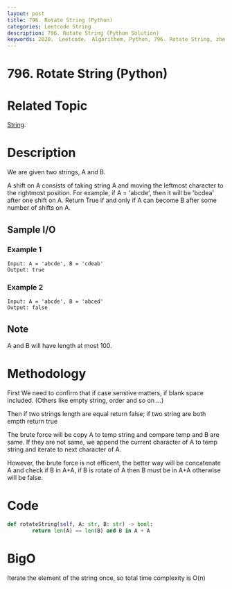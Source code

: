 ```yaml
---
layout: post
title: 796. Rotate String (Python)
categories: Leetcode String
description: 796. Rotate String (Python Solution)
keywords: 2020， Leetcode， Algorithem, Python, 796. Rotate String, zhenyu, string
---
```


# 796. Rotate String (Python)

# Related Topic
<a href="/categories/#String" target="_blank"> String</a>.

# Description
We are given two strings, A and B.

A shift on A consists of taking string A and moving the leftmost character to the rightmost position. For example, if A = 'abcde', then it will be 'bcdea' after one shift on A. Return True if and only if A can become B after some number of shifts on A.

## Sample I/O

### Example 1
```
Input: A = 'abcde', B = 'cdeab'
Output: true
```

### Example 2
```
Input: A = 'abcde', B = 'abced'
Output: false
```

## Note
A and B will have length at most 100.

# Methodology
First We need to confirm that if case senstive matters, if blank space included. (Others like empty string, order and so on ...)

Then if two strings length are equal return false; if two string are both empth return true

The brute force will be copy A to temp string and compare temp and B are same. If they are not same, we append the current character of A to temp string and iterate to next character of A.

However, the brute force is not efficent, the better way will be concatenate A and check if B in A+A, if B is rotate of A then B must be in A+A otherwise will be false.
# Code
```python
def rotateString(self, A: str, B: str) -> bool:
        return len(A) == len(B) and B in A + A
```
# BigO
Iterate the element of the string once, so total time complexity is O(n)